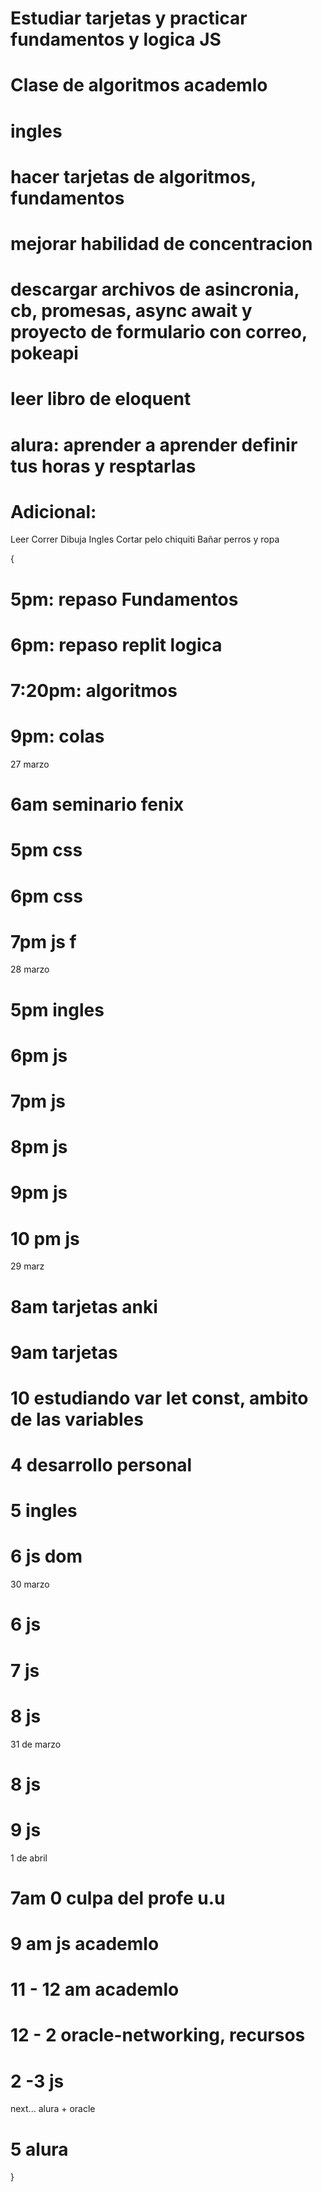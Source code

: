 # Estudiar tarjetas y practicar fundamentos y logica JS

# Clase de algoritmos academlo

# ingles

# hacer tarjetas de algoritmos, fundamentos

# mejorar habilidad de concentracion

# descargar archivos de asincronia, cb, promesas, async await y proyecto de formulario con correo, pokeapi

# leer libro de eloquent

# alura: aprender a aprender definir tus horas y resptarlas

<!--
# CURSO DE EXCEL DE PILDORAS -->
<!-- https://scrollrevealjs.org/guide/installation.html
 -->

# Adicional:

Leer
Correr
Dibuja
Ingles
Cortar pelo chiquiti
Bañar perros y ropa

<!-- HORARIOS -->

{

# 5pm: repaso Fundamentos

# 6pm: repaso replit logica

# 7:20pm: algoritmos

# 9pm: colas

27 marzo

# 6am seminario fenix

# 5pm css

# 6pm css

# 7pm js f

28 marzo

# 5pm ingles

# 6pm js

# 7pm js

# 8pm js

# 9pm js

# 10 pm js

29 marz

# 8am tarjetas anki

# 9am tarjetas

# 10 estudiando var let const, ambito de las variables

# 4 desarrollo personal

# 5 ingles

# 6 js dom

30 marzo

# 6 js

# 7 js

# 8 js

31 de marzo

# 8 js

# 9 js

1 de abril

<!-- js academlo -->

# 7am 0 culpa del profe u.u

# 9 am js academlo

# 11 - 12 am academlo

# 12 - 2 oracle-networking, recursos

# 2 -3 js

next... alura + oracle

# 5 alura

}
